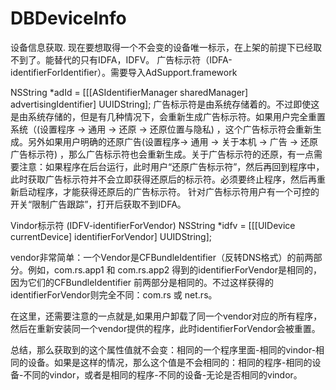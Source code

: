 # DBDeviceInfo
设备信息获取.
现在要想取得一个不会变的设备唯一标示，在上架的前提下已经取不到了。能替代的只有IDFA，IDFV。
广告标示符（IDFA-identifierForIdentifier）。需要导入AdSupport.framework

NSString *adId = [[[ASIdentifierManager sharedManager] advertisingIdentifier] UUIDString];
广告标示符是由系统存储着的。不过即使这是由系统存储的，但是有几种情况下，会重新生成广告标示符。如果用户完全重置系统（(设置程序 -> 通用 -> 还原 -> 还原位置与隐私) ，这个广告标示符会重新生成。另外如果用户明确的还原广告(设置程序-> 通用 -> 关于本机 -> 广告 -> 还原广告标示符) ，那么广告标示符也会重新生成。关于广告标示符的还原，有一点需要注意：如果程序在后台运行，此时用户“还原广告标示符”，然后再回到程序中，此时获取广告标示符并不会立即获得还原后的标示符。必须要终止程序，然后再重新启动程序，才能获得还原后的广告标示符。
针对广告标示符用户有一个可控的开关“限制广告跟踪”，打开后获取不到IDFA。

Vindor标示符 (IDFV-identifierForVendor)
NSString *idfv = [[[UIDevice currentDevice] identifierForVendor] UUIDString];

vendor非常简单：一个Vendor是CFBundleIdentifier（反转DNS格式）的前两部分。例如，com.rs.app1 和 com.rs.app2 得到的identifierForVendor是相同的，因为它们的CFBundleIdentifier 前两部分是相同的。不过这样获得的identifierForVendor则完全不同：com.rs 或 net.rs。

在这里，还需要注意的一点就是,如果用户卸载了同一个vendor对应的所有程序，然后在重新安装同一个vendor提供的程序，此时identifierForVendor会被重置。

总结，那么获取到的这个属性值就不会变：相同的一个程序里面-相同的vindor-相同的设备。如果是这样的情况，那么这个值是不会相同的：相同的程序-相同的设备-不同的vindor，或者是相同的程序-不同的设备-无论是否相同的vindor。
